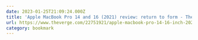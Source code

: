 ```yaml
---
date: 2023-01-25T21:09:24.000Z
title: 'Apple MacBook Pro 14 and 16 (2021) review: return to form - The Verge'
url: https://www.theverge.com/22751921/apple-macbook-pro-14-16-inch-2021-m1-pro-max-review
category: bookmark
---
```

